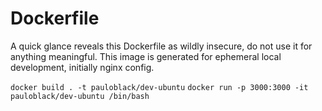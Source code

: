 # Dockerfile

A quick glance reveals this Dockerfile as wildly insecure, do not use it for anything meaningful. This image is generated for ephemeral local development, initially nginx config.

`docker build . -t pauloblack/dev-ubuntu`
`docker run -p 3000:3000 -it pauloblack/dev-ubuntu /bin/bash`